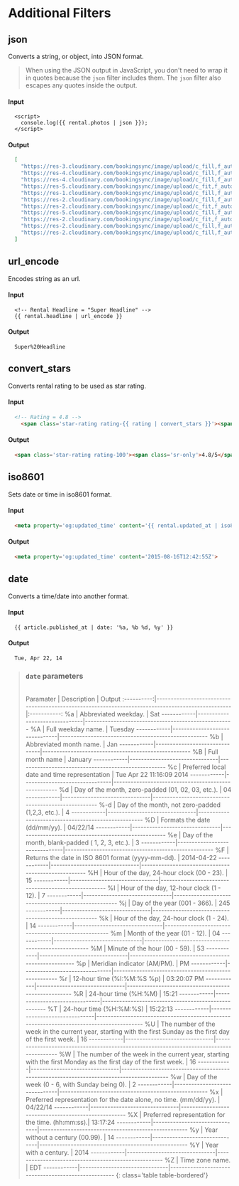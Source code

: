 # Additional Filters

## json

Converts a string, or object, into JSON format.

> When using the JSON output in JavaScript, you don't need to wrap it in quotes because the `json` filter includes them. The `json` filter also escapes any quotes inside the output.

#### Input

~~~ liquid
  <script>
    console.log({{ rental.photos | json }});
  </script>
~~~

#### Output

~~~ json
  [
    "https://res-3.cloudinary.com/bookingsync/image/upload/c_fill,f_auto,fl_progressive,g_center,h_800,q_auto,w_1200/v1588198127/qip_2528f121-9cce-4bb3-96bd-d26f72c19543.jpg",
    "https://res-4.cloudinary.com/bookingsync/image/upload/c_fill,f_auto,fl_progressive,g_center,h_800,q_auto,w_1200/v1588197588/qip_fc3e593b-4f97-4101-8991-eaa57c334158.jpg",
    "https://res-4.cloudinary.com/bookingsync/image/upload/c_fill,f_auto,fl_progressive,g_center,h_800,q_auto,w_1200/v1523640153/home_qip_qagssw.jpg",
    "https://res-5.cloudinary.com/bookingsync/image/upload/c_fit,f_auto,fl_progressive,h_800,q_auto,w_1200/v1503932905/Image_qip_lczrgv.jpg",
    "https://res-1.cloudinary.com/bookingsync/image/upload/c_fill,f_auto,fl_progressive,g_center,h_800,q_auto,w_1200/v1517504669/104_bd_croisette_06-min_qip_ke8efj.jpg",
    "https://res-2.cloudinary.com/bookingsync/image/upload/c_fill,f_auto,fl_progressive,g_center,h_800,q_auto,w_1200/v1498585772/bookingsync_sample_rental_photo_6_qip_ymrfjt.jpg",
    "https://res-2.cloudinary.com/bookingsync/image/upload/c_fit,f_auto,fl_progressive,h_800,q_auto,w_1200/v1498585773/bookingsync_sample_rental_photo_8_qip_ukq58h.jpg",
    "https://res-5.cloudinary.com/bookingsync/image/upload/c_fill,f_auto,fl_progressive,g_center,h_800,q_auto,w_1200/v1498585774/bookingsync_sample_rental_photo_3_qip_qwggxg.jpg",
    "https://res-2.cloudinary.com/bookingsync/image/upload/c_fit,f_auto,fl_progressive,h_800,q_auto,w_1200/v1498585775/bookingsync_sample_rental_photo_10_qip_oaufvq.jpg",
    "https://res-2.cloudinary.com/bookingsync/image/upload/c_fill,f_auto,fl_progressive,g_center,h_800,q_auto,w_1200/v1498585776/bookingsync_sample_rental_photo_1_qip_tx4qv9.jpg",
    "https://res-2.cloudinary.com/bookingsync/image/upload/c_fill,f_auto,fl_progressive,g_center,h_800,q_auto,w_1200/v1498585777/bookingsync_sample_rental_photo_4_qip_rtc9ri.jpg"
  ]
~~~

## url_encode

Encodes string as an url.

#### Input

~~~ liquid
  <!-- Rental Headline = "Super Headline" -->
  {{ rental.headline | url_encode }}
~~~

#### Output

~~~
  Super%20Headline
~~~

## convert_stars

Converts rental rating to be used as star rating.

#### Input

~~~ html
  <!-- Rating = 4.8 -->
    <span class='star-rating rating-{{ rating | convert_stars }}'><span class='sr-only'>{{ rating }}/5</span></span>
~~~

#### Output

~~~ html
  <span class='star-rating rating-100'><span class='sr-only'>4.8/5</span></span>
~~~

## iso8601

Sets date or time in iso8601 format.

#### Input

~~~ html
  <meta property='og:updated_time' content='{{ rental.updated_at | iso8601 }}'>
~~~

#### Output

~~~ html
  <meta property='og:updated_time' content='2015-08-16T12:42:55Z'>
~~~

## date

Converts a time/date into another format.

#### Input

~~~ liquid
  {{ article.published_at | date: '%a, %b %d, %y' }}
~~~

#### Output

~~~
  Tue, Apr 22, 14
~~~

> ### `date` parameters
>
> <br>
>
>  <div class='tab-content' markdown='1'>
>    <div class='tab-pane active' id='public' markdown='1'>
>  Paramater   | Description                   | Output
>  :----------:|--------------------------------------------------------------------------------------------------|:-----------:
>  %a          | Abbreviated weekday.          | Sat
>  ------------|-------------------------------|----------------------------------------------------
>  %A          | Full weekday name.            | Tuesday
>  ------------|-------------------------------|----------------------------------------------------
>  %b          | Abbreviated month name.       | Jan
>  ------------|-------------------------------|----------------------------------------------------
>  %B          | Full month name               | January
>  ------------|-------------------------------|----------------------------------------------------
>  %c          | Preferred local date and time representation      | Tue Apr 22 11:16:09 2014
>  ------------|-------------------------------|----------------------------------------------------
>  %d          | Day of the month, zero-padded (01, 02, 03, etc.). | 04
>  ------------|-------------------------------|----------------------------------------------------
>  %-d         | Day of the month, not zero-padded (1,2,3, etc.).  | 4
>  ------------|-------------------------------|----------------------------------------------------
>  %D          | Formats the date (dd/mm/yy).  | 04/22/14
>  ------------|-------------------------------|----------------------------------------------------
>  %e          | Day of the month, blank-padded ( 1, 2, 3, etc.).  | 3
>  ------------|-------------------------------|----------------------------------------------------
>  %F          | Returns the date in ISO 8601 format (yyyy-mm-dd). | 2014-04-22
>  ------------|-------------------------------|----------------------------------------------------
>  %H          | Hour of the day, 24-hour clock (00 - 23).         | 15
>  ------------|-------------------------------|----------------------------------------------------
>  %I          | Hour of the day, 12-hour clock (1 - 12).          | 7
>  ------------|-------------------------------|----------------------------------------------------
>  %j          | Day of the year (001 - 366).  | 245
>  ------------|-------------------------------|----------------------------------------------------
>  %k          | Hour of the day, 24-hour clock (1 - 24).          | 14
>  ------------|-------------------------------|----------------------------------------------------
>  %m          | Month of the year (01 - 12).  | 04
>  ------------|-------------------------------|----------------------------------------------------
>  %M          | Minute of the hour (00 - 59). | 53
>  ------------|-------------------------------|----------------------------------------------------
>  %p          | Meridian indicator (AM/PM).   | PM
>  ------------|-------------------------------|----------------------------------------------------
>  %r          | 12-hour time (%I:%M:%S %p)    | 03:20:07 PM
>  ------------|-------------------------------|----------------------------------------------------
>  %R          | 24-hour time (%H:%M)          | 15:21
>  ------------|-------------------------------|----------------------------------------------------
>  %T          | 24-hour time (%H:%M:%S)       | 15:22:13
>  ------------|-------------------------------|----------------------------------------------------------------------------------------
>  %U          | The number of the week in the current year, starting with the first Sunday as the first day of the first week. | 16
>  ------------|-------------------------------|----------------------------------------------------------------------------------------
>  %W          | The number of the week in the current year, starting with the first Monday as the first day of the first week. | 16
>  ------------|-------------------------------|----------------------------------------------------------------------------------------
>  %w          | Day of the week (0 - 6, with Sunday being 0).     | 2
>  ------------|-------------------------------|----------------------------------------------------
>  %x          | Preferred representation for the date alone, no time. (mm/dd/yy). | 04/22/14
>  ------------|-------------------------------|----------------------------------------------------
>  %X          | Preferred representation for the time. (hh:mm:ss).| 13:17:24
>  ------------|-------------------------------|----------------------------------------------------
>  %y          | Year without a century (00.99).                   | 14
>  ------------|-------------------------------|----------------------------------------------------
>  %Y          | Year with a century. | 2014
>  ------------|-------------------------------|----------------------------------------------------
>  %Z          | Time zone name.               | EDT
>  ------------|-------------------------------|----------------------------------------------------
>  {: class='table table-bordered'}
>    </div>
>  </div>
